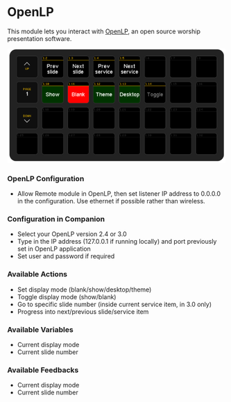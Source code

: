 # OpenLP

This module lets you interact with [OpenLP](https://openlp.org/), an open source worship presentation software.

![streamdeck-sample.png](docs/streamdeck-sample.png)<br>

### OpenLP Configuration

- Allow Remote module in OpenLP, then set listener IP address to 0.0.0.0 in the configuration. Use ethernet if possible rather than wireless.

### Configuration in Companion

- Select your OpenLP version 2.4 or 3.0
- Type in the IP address (127.0.0.1 if running locally) and port previously set in OpenLP application
- Set user and password if required

### Available Actions

- Set display mode (blank/show/desktop/theme)
- Toggle display mode (show/blank)
- Go to specific slide number (inside current service item, in 3.0 only)
- Progress into next/previous slide/service item

### Available Variables

- Current display mode
- Current slide number

### Available Feedbacks

- Current display mode
- Current slide number
